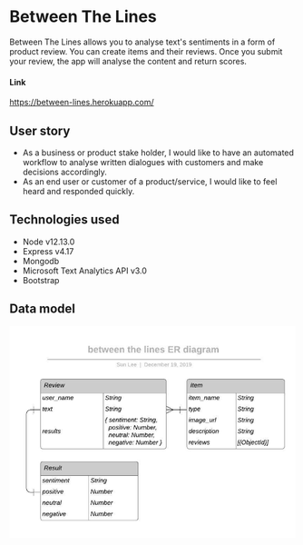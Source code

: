 # Between The Lines

Between The Lines allows you to analyse text's sentiments in a form of product review. You can create items and their reviews. Once you submit your review, the app will analyse the content and return scores. 

#### Link
https://between-lines.herokuapp.com/

## User story
* As a business or product stake holder, I would like to have an automated workflow to analyse written dialogues with customers and make decisions accordingly.  
* As an end user or customer of a product/service, I would like to feel heard and responded quickly. 
 
## Technologies used
* Node v12.13.0
* Express v4.17
* Mongodb
* Microsoft Text Analytics API v3.0
* Bootstrap

## Data model
![ER diagram](/public/ER_diagram.jpeg)

